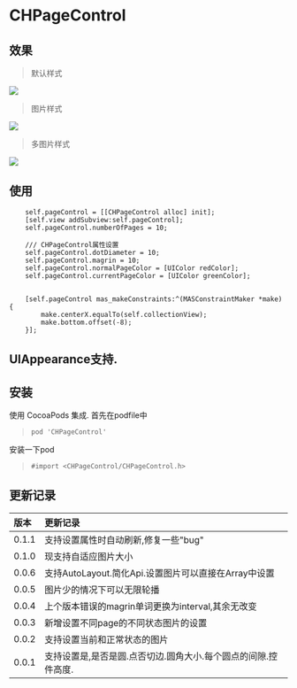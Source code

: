 # CHPageControl

## 效果

> 默认样式

![](https://github.com/MeteoriteMan/Assets/blob/master/gif/CHPageControl-iPhone%208.gif?raw=true)

> 图片样式

![](https://github.com/MeteoriteMan/Assets/blob/master/gif/CHPageControl-Style1-iPhone%20X%20Max.gif?raw=true)

> 多图片样式

![](https://github.com/MeteoriteMan/Assets/blob/master/gif/CHPageControl-Style2-iPhone%20X%20Max.gif?raw=true)

## 使用

```
    self.pageControl = [[CHPageControl alloc] init];
    [self.view addSubview:self.pageControl];
    self.pageControl.numberOfPages = 10;
    
    /// CHPageControl属性设置
    self.pageControl.dotDiameter = 10;
    self.pageControl.magrin = 10;
    self.pageControl.normalPageColor = [UIColor redColor];
    self.pageControl.currentPageColor = [UIColor greenColor];
    
    
    [self.pageControl mas_makeConstraints:^(MASConstraintMaker *make) {
        make.centerX.equalTo(self.collectionView);
        make.bottom.offset(-8);
    }];

```

## UIAppearance支持.

## 安装

使用 CocoaPods 集成. 首先在podfile中

> `pod 'CHPageControl'`

安装一下pod

> `#import <CHPageControl/CHPageControl.h>`

## 更新记录

|版本|更新记录|
|:--|:--|
|0.1.1|支持设置属性时自动刷新,修复一些"bug"|
|0.1.0|现支持自适应图片大小|
|0.0.6|支持AutoLayout.简化Api.设置图片可以直接在Array中设置|
|0.0.5|图片少的情况下可以无限轮播|
|0.0.4|上个版本错误的magrin单词更换为interval,其余无改变|
|0.0.3|新增设置不同page的不同状态图片的设置|
|0.0.2|支持设置当前和正常状态的图片|
|0.0.1|支持设置是,是否是圆.点否切边.圆角大小.每个圆点的间隙.控件高度.|
